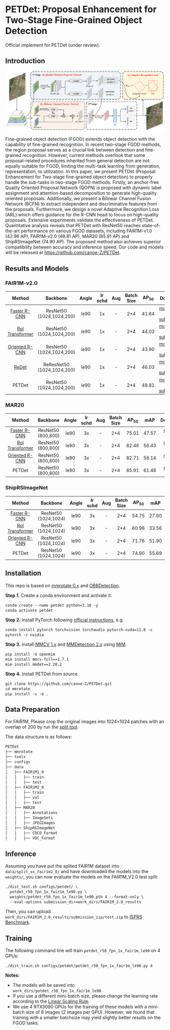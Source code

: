 # PETDet: Proposal Enhancement for Two-Stage Fine-Grained Object Detection
Official implement for PETDet (under review).


## Introduction
![petdet_arch](docs/petdet.png) 

Fine-grained object detection (FGOD) extends object detection with the capability of fine-grained recognition. In recent two-stage FGOD methods, the region proposal serves as a crucial link between detection and fine-grained recognition. However, current methods overlook that some proposal-related procedures inherited from general detection are not equally suitable for FGOD, limiting the multi-task learning from generation, representation, to utilization. In this paper, we present PETDet (Proposal Enhancement for Two-stage fine-grained object detection) to properly handle the sub-tasks in two-stage FGOD methods. Firstly, an anchor-free Quality Oriented Proposal Network (QOPN) is proposed with dynamic label assignment and attention-based decomposition to generate high-quality oriented proposals. Additionally, we present a Bilinear Channel Fusion Network (BCFN) to extract independent and discriminative features from the proposals. Furthermore, we design a novel Adaptive Recognition Loss (ARL) which offers guidance for the R-CNN head to focus on high-quality proposals. Extensive experiments validate the effectiveness of PETDet. Quantitative analysis reveals that PETDet with ResNet50 reaches state-of-the-art performance on various FGOD datasets, including FAIR1M-v1.0 (42.96 AP), FAIR1M-v2.0 (48.81 AP), MAR20 (85.91 AP) and ShipRSImageNet (74.90 AP). The proposed method also achieves superior compatibility between accuracy and inference speed. Our code and models will be released at https://github.com/canoe-Z/PETDet.

## Results and Models
### FAIR1M-v2.0
|                       Method                        |           Backbone            | Angle | lr<br>schd |  Aug  | Batch<br>Size | AP<sub>50</sub> |                                                                                                                                               Download                                                                                                                                                |
| :-------------------------------------------------: | :---------------------------: | :---: | :--------: | :---: | :-----------: | :-------------: | :---------------------------------------------------------------------------------------------------------------------------------------------------------------------------------------------------------------------------------------------------------------------------------------------------: |
|  [Faster R-CNN](https://arxiv.org/abs/1506.01497)   |  ResNet50<br>(1024,1024,200)  | le90  |     1x     |   -   |     2\*4      |      41.64      | [model](https://drive.google.com/file/d/1o2K12ouHxo2QM03Nia-dpiO25mpVopmV/view?usp=drive_link) \| [log](https://drive.google.com/file/d/1OTLsiIly_bkSF9hFiQmV04Cg_32w3J6U/view?usp=drive_link) \| [submission](https://drive.google.com/file/d/1y0Qm7e94G-Gthq28VZOLbzbn6SeoTjqr/view?usp=drive_link) |
| [RoI Transformer](https://arxiv.org/abs/1812.00155) |  ResNet50<br>(1024,1024,200)  | le90  |     1x     |   -   |     2\*4      |      44.03      | [model](https://drive.google.com/file/d/1MCs5Whn25MovOB6kAzLvMbahzIo936RZ/view?usp=drive_link) \| [log](https://drive.google.com/file/d/1reVeo4uVazShO9qtVxAddVzY7cmxAyCZ/view?usp=drive_link) \| [submission](https://drive.google.com/file/d/1NftYwDBmZsF_uf4OQe-Z5ls6TJI8aw9E/view?usp=drive_link) |
| [Oriented R-CNN](https://arxiv.org/abs/2108.05699)  |  ResNet50<br>(1024,1024,200)  | le90  |     1x     |   -   |     2\*4      |      43.90      | [model](https://drive.google.com/file/d/1-A0BBrpXW0tkCRqO7jKruBJy9gU0HQd3/view?usp=drive_link) \| [log](https://drive.google.com/file/d/1cwPaf6pgDjooZq5mE8A1uOJGVs8jaQfD/view?usp=drive_link) \| [submission](https://drive.google.com/file/d/1bygbpsd8V0zxqpi3_kKjG3i76TRe1-b8/view?usp=drive_link) |
|      [ReDet](https://arxiv.org/abs/2103.07733)      | ReResNet50<br>(1024,1024,200) | le90  |     1x     |   -   |     2\*4      |      46.03      | [model](https://drive.google.com/file/d/1sV-igM-oxYs-uc4OgTz9XLsebIAF07ph/view?usp=drive_link) \| [log](https://drive.google.com/file/d/1iR0WU5uIGDufRu1mQvFVpklXIqLIOsZg/view?usp=drive_link) \| [submission](https://drive.google.com/file/d/1KhBlj2TOUA-M_E5EVDejOXEYiOwR3OKh/view?usp=drive_link) |
|                       PETDet                        |  ResNet50<br>(1024,1024,200)  | le90  |     1x     |   -   |     2\*4      |      48.81      | [model](https://drive.google.com/file/d/1IJCddYsepBoNqhvxKR2gTOs3fju6QGdR/view?usp=drive_link) \| [log](https://drive.google.com/file/d/1ofOpc6fYpRFXUee-c73Dy8AHxZGepmUE/view?usp=drive_link) \| [submission](https://drive.google.com/file/d/13FukuL04H-cX00IUse7kGafuv0t38xOD/view?usp=drive_link) |

### MAR20
|                       Method                        |       Backbone        | Angle | lr<br>schd |  Aug  | Batch<br>Size | AP<sub>50</sub> |  mAP  |                                                                                            Download                                                                                            |
| :-------------------------------------------------: | :-------------------: | :---: | :--------: | :---: | :-----------: | :-------------: | :---: | :--------------------------------------------------------------------------------------------------------------------------------------------------------------------------------------------: |
|  [Faster R-CNN](https://arxiv.org/abs/1506.01497)   | ResNet50<br>(800,800) | le90  |     3x     |   -   |     2\*4      |      75.01      | 47.57 | [model](https://drive.google.com/file/d/1kn-rT-9jlcFi4PSGn7l2ph_BSifUMKIw/view?usp=drive_link) \| [log](https://drive.google.com/file/d/1YMuR6Dewypg4h2VpaW9sZrXqLBraismi/view?usp=drive_link) |
| [RoI Transformer](https://arxiv.org/abs/1812.00155) | ResNet50<br>(800,800) | le90  |     3x     |   -   |     2\*4      |      82.46      | 56.43 | [model](https://drive.google.com/file/d/1Ti60ymSTy9iXw5htuenKXoitOFODrWwZ/view?usp=drive_link) \| [log](https://drive.google.com/file/d/15DEmLUzxnggdYDw5jSbXd9n_ARtq4IFp/view?usp=drive_link) |
| [Oriented R-CNN](https://arxiv.org/abs/2108.05699)  | ResNet50<br>(800,800) | le90  |     3x     |   -   |     2\*4      |      82.71      | 58.14 | [model](https://drive.google.com/file/d/1vWV37HOv7xhxBjeWGrPvii7bEYjf_lkn/view?usp=drive_link) \| [log](https://drive.google.com/file/d/1TMl87WfxF8b_8XD7ZJFfjTukxFqcRjS7/view?usp=drive_link) |
|                       PETDet                        | ResNet50<br>(800,800) | le90  |     3x     |   -   |     2\*4      |      85.91      | 61.48 | [model](https://drive.google.com/file/d/18iy2WvjmCPd8I4TGvM_Aecy3VILpuUbo/view?usp=drive_link) \| [log](https://drive.google.com/file/d/1w9nmrYEWhtqXsbOVYNlDAxP3hh6Y6jYa/view?usp=drive_link) |
### ShipRSImageNet
|                       Method                        |        Backbone         | Angle | lr<br>schd |  Aug  | Batch<br>Size | AP<sub>50</sub> |  mAP  |                                                                                            Download                                                                                            |
| :-------------------------------------------------: | :---------------------: | :---: | :--------: | :---: | :-----------: | :-------------: | :---: | :--------------------------------------------------------------------------------------------------------------------------------------------------------------------------------------------: |
|  [Faster R-CNN](https://arxiv.org/abs/1506.01497)   | ResNet50<br>(1024,1024) | le90  |     3x     |   -   |     2\*4      |      54.75      | 27.60 | [model](https://drive.google.com/file/d/1WEt05QWhCI4-9MqTrfLHTx55beiuJJOC/view?usp=drive_link) \| [log](https://drive.google.com/file/d/1OviFAcOxgyWjGFVQ8VETYCVHEAmYEXiy/view?usp=drive_link) |
| [RoI Transformer](https://arxiv.org/abs/1812.00155) | ResNet50<br>(1024,1024) | le90  |     3x     |   -   |     2\*4      |      60.98      | 33.56 | [model](https://drive.google.com/file/d/1sBdYAhXkK0C7f3KvvguZoS218BAOW9cb/view?usp=drive_link) \| [log](https://drive.google.com/file/d/1lx77T3SkEjn_DkevSyJcq1sXct6YPnjz/view?usp=drive_link) |
| [Oriented R-CNN](https://arxiv.org/abs/2108.05699)  | ResNet50<br>(1024,1024) | le90  |     3x     |   -   |     2\*4      |      71.76      | 51.90 | [model](https://drive.google.com/file/d/1aiRQ93xwmf1z1OU-Xu09Fc06C4-j_GYN/view?usp=drive_link) \| [log](https://drive.google.com/file/d/1mZZyMeJXrjxQdc3bV-SFVWFu_-GLnfvE/view?usp=drive_link) |
|                       PETDet                        | ResNet50<br>(1024,1024) | le90  |     3x     |   -   |     2\*4      |      74.90      | 55.69 | [model](https://drive.google.com/file/d/1vYOVKh_XmEx-SC2nvSDc4Exiw2Xq_GFG/view?usp=drive_link) \| [log](https://drive.google.com/file/d/1nVaI8piN9aCoBF-C_iWUh0ZdSBIEaaWw/view?usp=drive_link) |
## Installation
This repo is based on [mmrotate 0.x](https://github.com/open-mmlab/mmrotate) and [OBBDetection](https://github.com/jbwang1997/OBBDetection).

**Step 1.** Create a conda environment and activate it.

```shell
conda create --name petdet python=3.10 -y
conda activate petdet
```

**Step 2.** Install PyTorch following [official instructions](https://pytorch.org/get-started/locally/), e.g.

```shell
conda install pytorch torchvision torchaudio pytorch-cuda=11.8 -c pytorch -c nvidia
```

**Step 3.** Install [MMCV 1.x](https://github.com/open-mmlab/mmcv) and [MMDetection 2.x](https://github.com/open-mmlab/mmdetection) using [MIM](https://github.com/open-mmlab/mim).

```shell
pip install -U openmim
mim install mmcv-full==1.7.1
mim install mmdet==2.28.2
```

**Step 4.** Install PETDet from source.
```shell
git clone https://github.com/canoe-Z/PETDet.git
cd mmrotate
pip install -v -e .
```
## Data Preparation
For FAIR1M, Please crop the original images into 1024×1024 patches with an overlap of 200 by run the [split tool](tools/data/fair1m/README.md).

The data structure is as follows:

```none
PETDet
├── mmrotate
├── tools
├── configs
├── data
|   ├── FAIR1M1_0
│   │   ├── train
│   │   ├── test
│   ├── FAIR1M2_0
│   │   ├── train
│   │   ├── val
│   │   ├── test
│   ├── MAR20
│   │   ├── Annotations
│   │   ├── ImageSets
│   │   ├── JPEGImages
│   ├── ShipRSImageNet
│   │   ├── COCO_Format
│   │   ├── VOC_Format
```

## Inference

Assuming you have put the splited FAIR1M dataset into `data/split_ss_fair1m2_0/` and have downloaded the models into the `weights/`, you can now evaluate the models on the FAIR1M_V2.0 test split:

```
./dist_test.sh configs/petdet/ \
  petdet_r50_fpn_1x_fair1m_le90.py \
  weights/petdet_r50_fpn_1x_fair1m_le90.pth 4 --format-only \
  --eval-options submission_dir=work_dirs/FAIR1M_2.0_results
```

Then, you can upload `work_dirs/FAIR1M_2.0_results/submission_zip/test.zip` to [ISPRS Benchmark](https://www.gaofen-challenge.com/benchmark).

## Training

The following command line will train `petdet_r50_fpn_1x_fair1m_le90` on 4 GPUs:

```
./dist_train.sh configs/petdet/petdet_r50_fpn_1x_fair1m_le90.py 4
```

**Notes:**
- The models will be saved into `work_dirs/petdet_r50_fpn_1x_fair1m_le90`.
- If you use a different mini-batch size, please change the learning rate according to the [Linear Scaling Rule](https://arxiv.org/abs/1706.02677).
- We use 4 RTX3090 GPUs for the training of these models with a mini-batch size of 8 images (2 images per GPU). However, we found that training with a smaller batchsize may yield slightly better results on the FGOD tasks.
